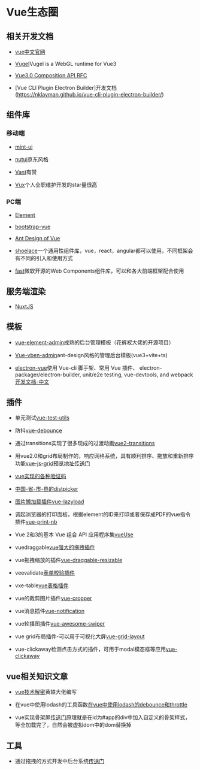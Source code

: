 # Vue生态圈

## 相关开发文档

* [vue中文官网](https://cn.vuejs.org/) 

* [Vugel](https://vugel.planning.nl/)Vugel is a WebGL runtime for Vue3

* [Vue3.0 Composition API RFC](https://composition-api.vuejs.org/#summary)

* [Vue CLI Plugin Electron Builder]开发文档(https://nklayman.github.io/vue-cli-plugin-electron-builder/)

## 组件库

### 移动端

* [mint-ui](https://mint-ui.github.io/#!/zh-cn)

* [nutui](https://nutui.jd.com/#/index)京东风格

* [Vant](https://youzan.github.io/vant/#/zh-CN/)有赞

* [Vux](https://github.com/moxiecode/plupload)个人全职维护开发的star量很高

### PC端

* [Element](https://element.eleme.cn/#/zh-CN)

* [bootstrap-vue](https://bootstrap-vue.org/)

* [Ant Design of Vue](https://www.antdv.com/docs/vue/introduce-cn/)

* [shoelace](https://shoelace.style/)一个通用性组件库，vue，react，angular都可以使用，不同框架会有不同的引入和使用方式

* [fast](https://www.fast.design/)微软开源的Web Components组件库，可以和各大前端框架配合使用


## 服务端渲染

* [NuxtJS](https://zh.nuxtjs.org/)


## 模板

* [vue-element-admin](https://panjiachen.gitee.io/vue-element-admin-site/zh/)成熟的后台管理模板（花裤衩大佬的开源项目）

* [Vue-vben-admin](https://vvbin.cn/docs/)ant-design风格的管理后台模板(vue3+vite+ts)

* [electron-vue](https://github.com/SimulatedGREG/electron-vue)使用 Vue-cli 脚手架、常用 Vue 插件、 electron-packager/electron-builder, unit/e2e testing, vue-devtools, and webpack[开发文档-中文](https://simulatedgreg.gitbooks.io/electron-vue/content/cn/)

## 插件

* 单元测试[vue-test-utils](https://vue-test-utils.vuejs.org/zh/)

* 防抖[vue-debounce](https://www.npmjs.com/package/vue-debounce)

* 通过transitions实现了很多现成的过渡动画[vue2-transitions](https://github.com/BinarCode/vue2-transitions)

* 用vue2.0和grid布局制作的，响应网格系统，具有顺利排序、拖放和重新排序功能[vue-js-grid](https://github.com/euvl/vue-js-grid)[预览地址传送门](https://euvl.github.io/vue-js-grid/)

* [vue实现的各种验证码](https://github.com/mizuka-wu/vue2-verify)

* [中国-省-市-县的distpicker](https://github.com/jcc/v-distpicker)

* [图片懒加载插件vue-lazyload](https://www.npmjs.com/package/vue-lazyload)

* 调起浏览器的打印面板，根据element的ID来打印或者保存成PDF的vue指令插件[vue-print-nb](https://www.npmjs.com/package/vue-print-nb)

* Vue 2和3的基本 Vue 组合 API 应用程序集[vueUse](https://github.com/antfu/vueuse)

* vuedraggable[vue强大的拖拽插件](https://www.npmjs.com/package/vuedraggable)

* vue拖拽缩放的插件[vue-draggable-resizable](https://github.com/mauricius/vue-draggable-resizable)

* veevalidate[表单校验插件](https://logaretm.github.io/vee-validate/)

* vxe-table[vue表格插件](https://github.com/xuliangzhan/vxe-table)

* vue的裁剪图片插件[vue-cropper](https://www.npmjs.com/package/vue-cropperjs)

* vue消息插件[vue-notification](https://github.com/euvl/vue-notification) 

* vue轮播图插件[vue-awesome-swiper](https://github.com/surmon-china/vue-awesome-swiper)

* vue grid布局插件-可以用于可视化大屏[vue-grid-layout](https://github.com/jbaysolutions/vue-grid-layout)

* vue-clickaway检测点击方式的插件，可用于modal模态框等应用[vue-clickaway](https://www.npmjs.com/package/vue-clickaway)

## vue相关知识文章

* [vue技术解密](https://ustbhuangyi.github.io/vue-analysis/)黄轶大佬编写

* 在vue中使用lodash的工具函数[在vue中使用lodash的debounce和throttle](https://www.digitalocean.com/community/tutorials/vuejs-lodash-throttle-debounce)

* vue实现骨架屏[传送门](https://segmentfault.com/a/1190000014832185)原理就是在id为#app的div中加入自定义的骨架样式，等全加载完了，自然会被虚拟dom中的dom替换掉
## 工具

* 通过拖拽的方式开发中后台系统[传送门](http://www.freedomen.cn/#/Introduce)